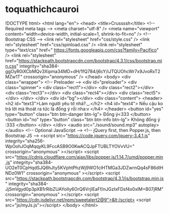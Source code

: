 # toquathichcauroi
!DOCTYPE html> &lt;html lang="en">   &lt;head>     &lt;title>Crussssh&lt;/title>     &lt;!-- Required meta tags -->     &lt;meta charset="utf-8" />     &lt;meta       name="viewport"       content="width=device-width, initial-scale=1, shrink-to-fit=no"     />      &lt;!-- Bootstrap CSS -->     &lt;link rel="stylesheet" href="css/style.css" />     &lt;link rel="stylesheet" href="css/spinload.css" />     &lt;link       rel="stylesheet"       type="text/css"       href=" https://fonts.googleapis.com/css?family=Pacifico"     />     &lt;link       rel="stylesheet"       href="https://stackpath.bootstrapcdn.com/bootstrap/4.3.1/css/bootstrap.min.css"       integrity="sha384-ggOyR0iXCbMQv3Xipma34MD+dH/1fQ784/j6cY/iJTQUOhcWr7x9JvoRxT2MZw1T"       crossorigin="anonymous"     />   &lt;/head>   &lt;body>     &lt;div class="wrapper">       &lt;!-- Preloader -->       &lt;div id="preloader">         &lt;div class="spinner">           &lt;div class="rect1">&lt;/div>           &lt;div class="rect2">&lt;/div>           &lt;div class="rect3">&lt;/div>           &lt;div class="rect4">&lt;/div>           &lt;div class="rect5">&lt;/div>         &lt;/div>       &lt;/div>       &lt;div id="bg">&lt;/div>       &lt;div class="content">         &lt;header> &lt;h2 id="text3">Làm người yêu tớ nhá?._.&lt;/h2>           &lt;h4 id="text4">             Nếu cậu ko trả lời mà thoát ra tức là đồng ý rồi nha:v           &lt;/h4>         &lt;/header>         &lt;button id="yes" type="button" class="btn btn-danger btn-lg"> Đồng ý&lt;333         &lt;/button>         &lt;button id="no" type="button" class="btn btn-info btn-lg">           Không đồng ý :333         &lt;/button>       &lt;/div>     &lt;/div>     &lt;audio src="./sound/sound.mp3" autoplay>&lt;/audio>     &lt;!-- Optional JavaScript -->     &lt;!-- jQuery first, then Popper.js, then Bootstrap JS -->     &lt;script       src="https://code.jquery.com/jquery-3.4.1.js"       integrity="sha256-WpOohJOqMqqyKL9FccASB9O0KwACQJpFTUBLTYOVvVU="       crossorigin="anonymous"     >&lt;/script>     &lt;script       src="https://cdnjs.cloudflare.com/ajax/libs/popper.js/1.14.7/umd/popper.min.js"       integrity="sha384-UO2eT0CpHqdSJQ6hJty5KVphtPhzWj9WO1clHTMGa3JDZwrnQq4sF86dIHNDz0W1"       crossorigin="anonymous"     >&lt;/script>     &lt;script       src="https://stackpath.bootstrapcdn.com/bootstrap/4.3.1/js/bootstrap.min.js"       integrity="sha384-JjSmVgyd0p3pXB1rRibZUAYoIIy6OrQ6VrjIEaFf/nJGzIxFDsf4x0xIM+B07jRM"       crossorigin="anonymous"     >&lt;/script>     &lt;script src="https://cdn.jsdelivr.net/npm/sweetalert2@9">&lt;/script>     &lt;script src="js/myJs.js">&lt;/script>   &lt;/body> &lt;/html>
